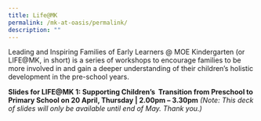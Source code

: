 ```yaml
---
title: Life@MK
permalink: /mk-at-oasis/permalink/
description: ""
---
```

Leading and Inspiring Families of Early Learners @ MOE Kindergarten (or LIFE@MK, in short) is a series of workshops to encourage families to be more involved in and gain a deeper understanding of their children’s holistic development in the pre-school years.

**Slides for LIFE@MK 1: Supporting Children’s  Transition from Preschool to Primary School on 20 April, Thursday | 2.00pm – 3.30pm**
*(Note: This deck of slides will only be available until end of May. Thank you.)*
